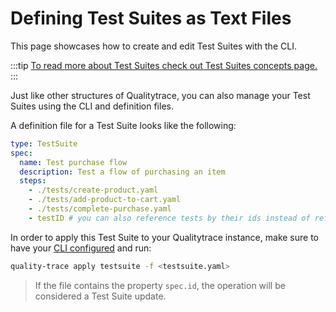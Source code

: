 # Defining Test Suites as Text Files

This page showcases how to create and edit Test Suites with the CLI.

:::tip
[To read more about Test Suites check out Test Suites concepts page.](../concepts/test-suites.md)
:::

Just like other structures of Qualitytrace, you can also manage your Test Suites using the CLI and definition files.

A definition file for a Test Suite looks like the following:

```yaml
type: TestSuite
spec:
  name: Test purchase flow
  description: Test a flow of purchasing an item
  steps:
    - ./tests/create-product.yaml
    - ./tests/add-product-to-cart.yaml
    - ./tests/complete-purchase.yaml
    - testID # you can also reference tests by their ids instead of referencing the definition file
```

In order to apply this Test Suite to your Qualitytrace instance, make sure to have your [CLI configured](./configuring-your-cli.md) and run:

```sh
quality-trace apply testsuite -f <testsuite.yaml>
```

> If the file contains the property `spec.id`, the operation will be considered a Test Suite update.
